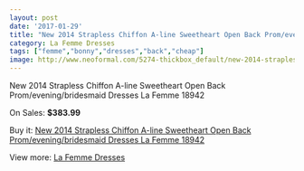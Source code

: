 ```yaml
---
layout: post
date: '2017-01-29'
title: "New 2014 Strapless Chiffon A-line Sweetheart Open Back Prom/evening/bridesmaid Dresses La Femme 18942"
category: La Femme Dresses
tags: ["femme","bonny","dresses","back","cheap"]
image: http://www.neoformal.com/5274-thickbox_default/new-2014-strapless-chiffon-a-line-sweetheart-open-back-prom-evening-bridesmaid-dresses-la-femme-18942.jpg
---
```

New 2014 Strapless Chiffon A-line Sweetheart Open Back Prom/evening/bridesmaid Dresses La Femme 18942

On Sales: **$383.99**
<a href="https://www.neoformal.com/en/la-femme-dresses/1936-new-2014-strapless-chiffon-a-line-sweetheart-open-back-prom-evening-bridesmaid-dresses-la-femme-18942.html"><amp-img layout="responsive" width="600" height="600" src="//www.neoformal.com/5274-thickbox_default/new-2014-strapless-chiffon-a-line-sweetheart-open-back-prom-evening-bridesmaid-dresses-la-femme-18942.jpg" alt="New 2014 Strapless Chiffon A-line Sweetheart Open Back Prom/evening/bridesmaid Dresses La Femme 18942 0" /></a>
<a href="https://www.neoformal.com/en/la-femme-dresses/1936-new-2014-strapless-chiffon-a-line-sweetheart-open-back-prom-evening-bridesmaid-dresses-la-femme-18942.html"><amp-img layout="responsive" width="600" height="600" src="//www.neoformal.com/5275-thickbox_default/new-2014-strapless-chiffon-a-line-sweetheart-open-back-prom-evening-bridesmaid-dresses-la-femme-18942.jpg" alt="New 2014 Strapless Chiffon A-line Sweetheart Open Back Prom/evening/bridesmaid Dresses La Femme 18942 1" /></a>

Buy it: [New 2014 Strapless Chiffon A-line Sweetheart Open Back Prom/evening/bridesmaid Dresses La Femme 18942](https://www.neoformal.com/en/la-femme-dresses/1936-new-2014-strapless-chiffon-a-line-sweetheart-open-back-prom-evening-bridesmaid-dresses-la-femme-18942.html "New 2014 Strapless Chiffon A-line Sweetheart Open Back Prom/evening/bridesmaid Dresses La Femme 18942")

View more: [La Femme Dresses](https://www.neoformal.com/en/16-la-femme-dresses "La Femme Dresses")